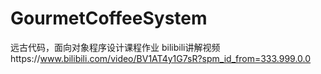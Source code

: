 # GourmetCoffeeSystem
远古代码，面向对象程序设计课程作业
bilibili讲解视频https://www.bilibili.com/video/BV1AT4y1G7sR?spm_id_from=333.999.0.0
